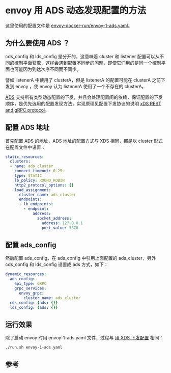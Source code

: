 <!-- toc -->
# envoy 用 ADS 动态发现配置的方法

这里使用的配置文件是 [envoy-docker-run/envoy-1-ads.yaml][9]。

## 为什么要使用 ADS ？

cds_config 和 lds_config 是分开的，这意味着 cluster 和 listener 配置可以从不同的控制平面获取，这样会遇到配置不同步的问题，即使它们用的是同一个控制平面也可能因为到达次序不同而不同步。

譬如 listenerA 中使用了 clusterA，但是 listenerA 的配置可能在 clusterA 之前下发到 envoy ，使 envoy 认为 listenerA 使用了一个不存在的 clusterA。

[ADS][5] 支持所有类型动态配置的下发，并且会处理配置间的依赖，保证配置的下发顺序，是优先选用的配置发现方法，实现原理见配置下发协议的说明 [xDS REST and gRPC protocol][7]。

## 配置 ADS 地址

首先配置 ADS 的地址，ADS 地址的配置方式与 XDS 相同，都是以 cluster 形式在配置文件中设置：

```yaml
static_resources:
  clusters:
  - name: ads_cluster
    connect_timeout: 0.25s
    type: STATIC
    lb_policy: ROUND_ROBIN
    http2_protocol_options: {}
    load_assignment:
      cluster_name: ads_cluster
      endpoints:
      - lb_endpoints:
        - endpoint:
            address:
              socket_address:
                address: 127.0.0.1
                port_value: 5678
```

## 配置 ads_config

然后配置 ads_config，在 ads_config 中引用上面配置的 ads_cluster，另外 cds_config 和  lds_config 设置成 ads 方式，如下：

```yaml
dynamic_resources:
  ads_config:
    api_type: GRPC
    grpc_services:
      envoy_grpc:
        cluster_name: ads_cluster
  cds_config: {ads: {}}
  lds_config: {ads: {}}
```

## 运行效果

除了启动 envoy 时用 envoy-1-ads.yaml 文件，过程与 [用 XDS 下发配置](./xds.md#运行效果) 相同：

```sh
./run.sh envoy-1-ads.yaml
```

## 参考

[1]: https://www.envoyproxy.io/docs/envoy/v1.11.0/configuration/secret.html  "Secret discovery service (SDS)"
[2]: https://www.envoyproxy.io/docs/envoy/v1.11.0/configuration/http_conn_man/rds.html "Route discovery service (RDS)"
[3]: https://www.envoyproxy.io/docs/envoy/v1.11.0/configuration/listeners/lds.html  "LDS"
[4]: https://www.envoyproxy.io/docs/envoy/v1.11.0/configuration/cluster_manager/cds.html "CDS"
[5]: https://www.envoyproxy.io/docs/envoy/v1.11.0/configuration/overview/v2_overview#aggregated-discovery-service  "ADS"
[6]: https://www.envoyproxy.io/docs/envoy/v1.11.0/intro/arch_overview/operations/dynamic_configuration#arch-overview-dynamic-config-eds "EDS"
[7]: https://www.envoyproxy.io/docs/envoy/v1.11.0/api-docs/xds_protocol#eventual-consistency-considerations "xDS REST and gRPC protocol"
[8]: https://www.envoyproxy.io/docs/envoy/v1.11.0/intro/arch_overview/operations/dynamic_configuration  "Dynamic configuration"
[9]: https://github.com/introclass/go-code-example/blob/master/envoydev/xds/envoy-docker-run/envoy-1-ads.yaml "envoy-1-ads.yaml"
